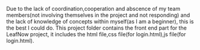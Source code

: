 Due to the lack of coordination,cooperation and abscence of my team members(not involving themselves in the project and not responding) and the lack of knowledge of concepts within myself(as I am a beginner),
this is the best I could do.
This project folder contains the front end part for the LeafNow project, it includes the html file,css file(for login.html),js file(for login.html).
